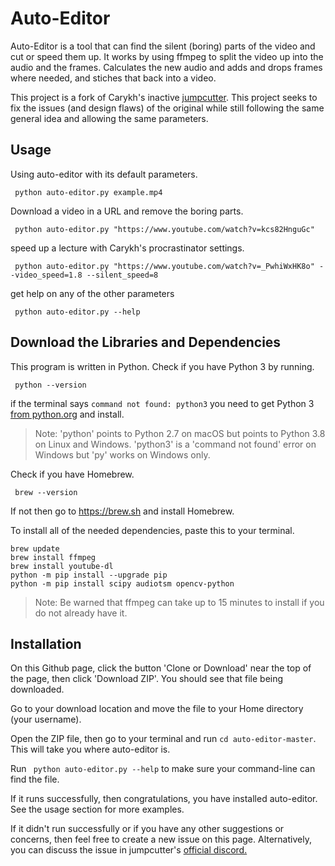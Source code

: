 # Auto-Editor
Auto-Editor is a tool that can find the silent (boring) parts of the video and cut or speed them up. 
It works by using ffmpeg to split the video up into the audio and the frames. Calculates the new audio and adds and drops frames where needed, and stiches that back into a video.

This project is a fork of Carykh's inactive [jumpcutter](https://github.com/carykh/jumpcutter). This project seeks to fix the issues (and design flaws) of the original while still following the same general idea and allowing the same parameters.

## Usage
Using auto-editor with its default parameters.

``` python auto-editor.py example.mp4```

Download a video in a URL and remove the boring parts.

``` python auto-editor.py "https://www.youtube.com/watch?v=kcs82HnguGc"```

speed up a lecture with Carykh's procrastinator settings.

``` python auto-editor.py "https://www.youtube.com/watch?v=_PwhiWxHK8o" --video_speed=1.8 --silent_speed=8```

get help on any of the other parameters

``` python auto-editor.py --help```

## Download the Libraries and Dependencies
This program is written in Python. Check if you have Python 3 by running.

``` python --version```

if the terminal says ```command not found: python3``` you need to get Python 3 [from python.org](https://www.python.org/downloads/) and install.

> Note: 'python' points to Python 2.7 on macOS but points to Python 3.8 on Linux and Windows. 'python3' is a 'command not found' error on Windows but 'py' works on Windows only.

Check if you have Homebrew.

``` brew --version```

If not then go to https://brew.sh and install Homebrew.

To install all of the needed dependencies, paste this to your terminal.
``` 
brew update
brew install ffmpeg
brew install youtube-dl
python -m pip install --upgrade pip
python -m pip install scipy audiotsm opencv-python
```
> Note: Be warned that ffmpeg can take up to 15 minutes to install if you do not already have it.
## Installation

On this Github page, click the button 'Clone or Download' near the top of the page, then click 'Download ZIP'. You should see that file being downloaded. 

Go to your download location and move the file to your Home directory (your username). 

Open the ZIP file, then go to your terminal and run ```cd auto-editor-master```. This will take you where auto-editor is.

Run  ``` python auto-editor.py --help``` to make sure your command-line can find the file.

If it runs successfully, then congratulations, you have installed auto-editor. See the usage section for more examples.

If it didn't run successfully or if you have any other suggestions or concerns, then feel free to create a new issue on this page. Alternatively, you can discuss the issue in jumpcutter's [official discord.](https://discord.gg/2snkzhy)
